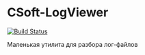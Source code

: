 # CSoft-LogViewer
[![Build Status](https://travis-ci.com/StepFanFly/CSoft-LogViewer.svg?branch=master)](https://travis-ci.com/StepFanFly/CSoft-LogViewer)

Маленькая утилита для разбора лог-файлов
